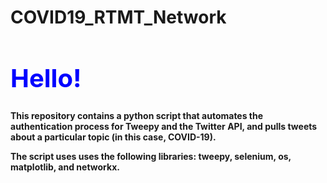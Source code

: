 # COVID19_RTMT_Network
<b><h1 style="color:blue;font-size:40px;">Hello!</h1>      

This repository contains a python script that automates the authentication process for Tweepy and the Twitter API, and pulls tweets about a particular topic (in this case, COVID-19).

<b>The script uses uses the following libraries: tweepy, selenium, os, matplotlib, and networkx. </b>

